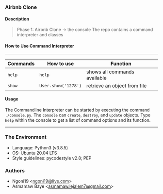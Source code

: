 ### Airbnb Clone

#### Description
> Phase 1: Airbnb Clone -> the console
> The repo contains a command interpreter and classes
> 

#### How to Use Command Interpreter
---
| Commands | How to use          | Function
|--------- |---------------------|------------------------------
|`help`    |  `help`             | shows all commands available                  
| `show`   |  `User.show('1278')`| retrieve an object from file

#### Usage
The Commandline Interpreter can be started by executing the command `./console.py`. The `console` can `create`, `destroy`, and `update` objects. Type `help` within the console to get a list of command options and its function.

---
### The Environment
* Language: Python3 (v3.8.5)
* OS: Ubuntu 20.04 LTS
* Style guidelines: pycodestyle v2.8; PEP

### Authors
* Ngoni19 <<ngoni19@live.com>>
* Asmamaw Baye <<asmamaw.lejalem7@gmail.com>>

